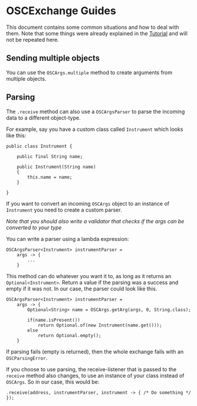 ﻿# OSCExchange Guides

This document contains some common situations and how to deal with them. Note
that some things were already explained in the [Tutorial](Tutorial.md) and will
not be repeated here.

## Sending multiple objects

You can use the `OSCArgs.multiple` method to create arguments from multiple
objects.

## Parsing

The `.receive` method can also use a `OSCArgsParser` to parse the incoming data
to a different object-type.

For example, say you have a custom class called `Instrument` which looks like
this:

```
public class Instrument {

    public final String name;
    
    public Instrument(String name)
    {
        this.name = name;
    }

}
```

If you want to convert an incoming `OSCArgs` object to an instance
of `Instrument` you need to create a custom parser.

_Note that you should also write a validator that checks if the args can be
converted to your type_

You can write a parser using a lambda expression:

```
OSCArgsParser<Instrument> instrumentParser =
    args -> {
        ...
    }
```

This method can do whatever you want it to, as long as it returns
an `Optional<Instrument>`. Return a value if the parsing was a success and empty
if it was not. In our case, the parser could look like this.

```
OSCArgsParser<Instrument> instrumentParser =
    args -> {
        Optional<String> name = OSCArgs.getArg(args, 0, String.class);
        
        if(name.isPresent())
            return Optional.of(new Instrument(name.get()));
        else
            return Optional.empty();
    }
```

If parsing fails (empty is returned), then the whole exchange fails with
an `OSCParsingError`.

If you choose to use parsing, the receive-listener that is passed to
the `receive` method also changes, to use an instance of your class instead
of `OSCArgs`. So in our case, this would be:

```.receive(address, instrumentParser, instrument -> { /* Do something */ });```